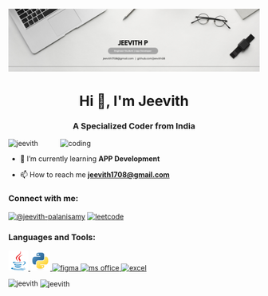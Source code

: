 ![logo](https://github.com/Jeevith08/Jeevith08/blob/78f48d8f78629e26371588b10a55dd4f97462a19/Grey%20Minimalist%20Corporate%20Personal%20Profile%20LinkedIn%20Banner.png)
<h1 align="center">Hi 👋, I'm Jeevith</h1>
<h3 align="center">A Specialized Coder from India</h3>

<img align="right" alt="coding" width="400" src="https://user-images.githubusercontent.com/55389276/140866485-8fb1c876-9a8f-4d6a-98dc-08c4981eaf70.gif">

<p align="left"> <img src="https://komarev.com/ghpvc/?username=jeevith&label=Profile%20views&color=0e75b6&style=flat" alt="jeevith" /> </p>

- 🌱 I’m currently learning **APP Development**

- 📫 How to reach me **jeevith1708@gmail.com**

<h3 align="left">Connect with me:</h3>
<p align="left">
<a href="https://www.linkedin.com/in/jeevith-p--/" target="blank"><img align="center" src="https://raw.githubusercontent.com/rahuldkjain/github-profile-readme-generator/master/src/images/icons/Social/linked-in-alt.svg" alt="@jeevith-palanisamy" height="30" width="40" /></a>
<a href="https://leetcode.com/u/Jeevi_17/" target="blank"><img align="center" src="https://upload.wikimedia.org/wikipedia/commons/1/19/LeetCode_logo_black.png" alt="leetcode" height="30" width="40" /></a>
</p>

<h3 align="left">Languages and Tools:</h3>
<p align="left">
<a href="https://www.java.com" target="_blank" rel="noreferrer"> 
  <img src="https://raw.githubusercontent.com/devicons/devicon/master/icons/java/java-original.svg" alt="java" width="40" height="40"/> 
</a>
<a href="https://www.python.org" target="_blank" rel="noreferrer"> 
  <img src="https://raw.githubusercontent.com/devicons/devicon/master/icons/python/python-original.svg" alt="python" width="40" height="40"/> 
</a>
<a href="https://www.figma.com/" target="_blank" rel="noreferrer">
  <img src="https://www.vectorlogo.zone/logos/figma/figma-icon.svg" alt="figma" width="40" height="40"/>
</a>
<a href="https://www.microsoft.com/en-in/microsoft-365" target="_blank" rel="noreferrer">
  <img src="https://img.icons8.com/color/48/000000/microsoft-office-2019.png" alt="ms office" width="40" height="40"/>
</a>
<a href="https://www.microsoft.com/en-us/microsoft-365/excel" target="_blank" rel="noreferrer">
  <img src="https://cdn-icons-png.flaticon.com/512/732/732220.png" alt="excel" width="40" height="40"/>
</a>
</p>

<p><img align="left" src="https://github-readme-stats.vercel.app/api/top-langs?username=jeevith&show_icons=true&locale=en&layout=compact" alt="jeevith" /></p>

<p>&nbsp;<img align="center" src="https://github-readme-stats.vercel.app/api?username=jeevith&show_icons=true&locale=en" alt="jeevith" /></p>



